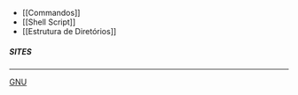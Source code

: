 * [[Commandos]]
* [[Shell Script]]
* [[Estrutura de Diretórios]]

##### SITES
***
[GNU](https://www.gnu.org/)